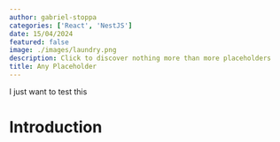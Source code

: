 ```yaml
---
author: gabriel-stoppa
categories: ['React', 'NestJS']
date: 15/04/2024
featured: false
image: ./images/laundry.png
description: Click to discover nothing more than more placeholders
title: Any Placeholder
---
```


I just want to test this

# Introduction